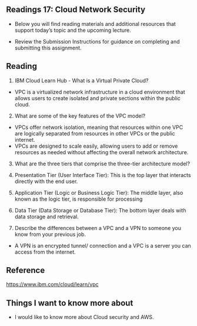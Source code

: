 ## Readings 17: Cloud Network Security

- Below you will find reading materials and additional resources that support today’s topic and the upcoming lecture.

- Review the Submission Instructions for guidance on completing and submitting this assignment.

## Reading

1. IBM Cloud Learn Hub - What is a Virtual Private Cloud?

- VPC is a virtualized network infrastructure in a cloud environment that allows users to create isolated and private sections within the public cloud. 

2. What are some of the key features of the VPC model?

- VPCs offer network isolation, meaning that resources within one VPC are logically separated from resources in other VPCs or the public internet.
- VPCs are designed to scale easily, allowing users to add or remove resources as needed without affecting the overall network architecture.

3. What are the three tiers that comprise the three-tier architecture model?

1. Presentation Tier (User Interface Tier):
This is the top layer that interacts directly with the end user.
2. Application Tier (Logic or Business Logic Tier):
The middle layer, also known as the logic tier, is responsible for processing
3. Data Tier (Data Storage or Database Tier):
The bottom layer deals with data storage and retrieval.



4. Describe the differences between a VPC and a VPN to someone you know from your previous job.

- A VPN is an encrypted tunnel/ connection and a VPC is a server you can access from the internet.

## Reference

https://www.ibm.com/cloud/learn/vpc

## Things I want to know more about

- I would like to know more about Cloud security and AWS.
